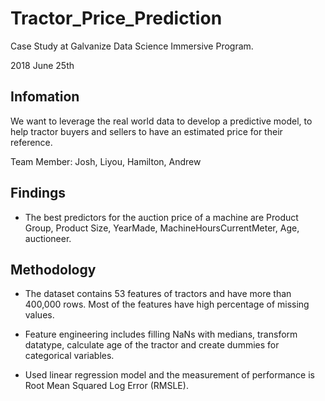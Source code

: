 # Tractor_Price_Prediction
Case Study at Galvanize Data Science Immersive Program.

2018 June 25th

## Infomation
We want to leverage the real world data to develop a predictive model, to help tractor buyers and sellers to have an estimated price for their reference.

Team Member: Josh, Liyou, Hamilton, Andrew


## Findings

* The best predictors for the auction price of a machine are Product Group, Product Size, YearMade, MachineHoursCurrentMeter, Age, auctioneer.


## Methodology

* The dataset contains 53 features of tractors and have more than 400,000 rows. Most of the features have high percentage of missing values.

* Feature engineering includes filling NaNs with medians, transform datatype, calculate age of the tractor and create dummies for categorical variables.

* Used linear regression model and the measurement of performance is Root Mean Squared Log Error (RMSLE).

